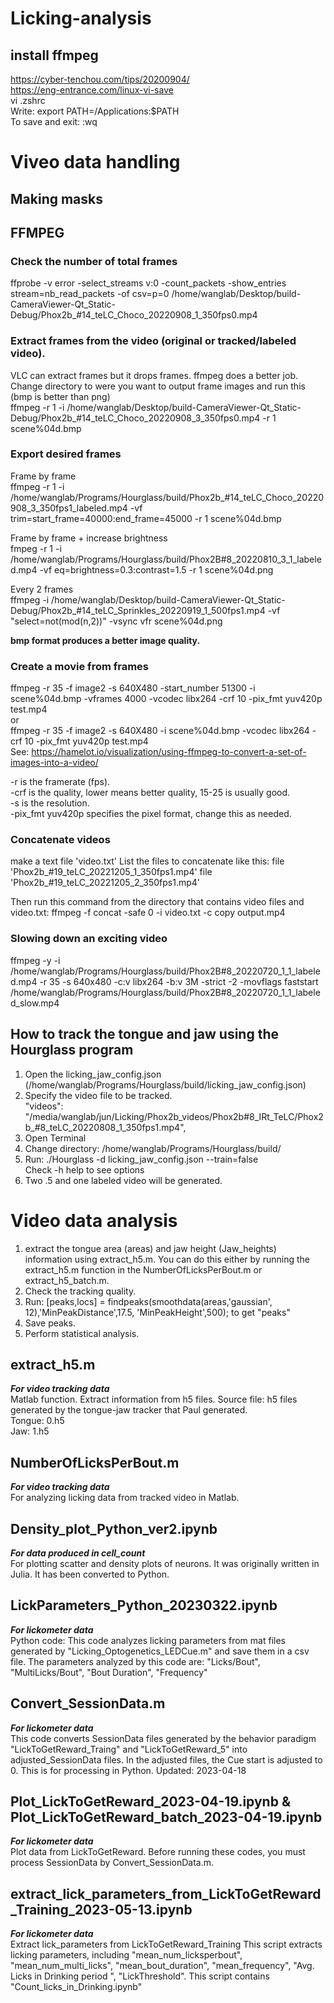 # Licking-analysis

## install ffmpeg
https://cyber-tenchou.com/tips/20200904/  
https://eng-entrance.com/linux-vi-save  
vi .zshrc  
Write: export PATH=/Applications:$PATH  
To save and exit: :wq 

# Viveo data handling  
## Making masks

## FFMPEG  

### Check the number of total frames  
ffprobe -v error -select_streams v:0 -count_packets -show_entries stream=nb_read_packets -of csv=p=0 /home/wanglab/Desktop/build-CameraViewer-Qt_Static-Debug/Phox2b_#14_teLC_Choco_20220908_1_350fps0.mp4  

### Extract frames from the video (original or tracked/labeled video).  
VLC can extract frames but it drops frames. ffmpeg does a better job.  
Change directory to were you want to output frame images and run this (bmp is better than png)  
ffmpeg -r 1 -i /home/wanglab/Desktop/build-CameraViewer-Qt_Static-Debug/Phox2b_#14_teLC_Choco_20220908_3_350fps0.mp4 -r 1 scene%04d.bmp  

### Export desired frames   
Frame by frame  
ffmpeg -r 1 -i /home/wanglab/Programs/Hourglass/build/Phox2b_#14_teLC_Choco_20220908_3_350fps1_labeled.mp4 -vf trim=start_frame=40000:end_frame=45000 -r 1 scene%04d.bmp  

Frame by frame + increase brightness  
fmpeg -r 1 -i /home/wanglab/Programs/Hourglass/build/Phox2B#8_20220810_3_1_labeled.mp4 -vf eq=brightness=0.3:contrast=1.5 -r 1 scene%04d.png  

Every 2 frames  
ffmpeg -i /home/wanglab/Desktop/build-CameraViewer-Qt_Static-Debug/Phox2b_#14_teLC_Sprinkles_20220919_1_500fps1.mp4 -vf "select=not(mod(n\,2))" -vsync vfr scene%04d.png

__bmp format produces a better image quality.__

### Create a movie from frames  
ffmpeg -r 35 -f image2 -s 640X480 -start_number 51300 -i scene%04d.bmp -vframes 4000 -vcodec libx264 -crf 10 -pix_fmt yuv420p test.mp4  
or  
ffmpeg -r 35 -f image2 -s 640X480 -i scene%04d.bmp -vcodec libx264 -crf 10 -pix_fmt yuv420p test.mp4  
See: https://hamelot.io/visualization/using-ffmpeg-to-convert-a-set-of-images-into-a-video/  

-r is the framerate (fps).  
-crf is the quality, lower means better quality, 15-25 is usually good.  
-s is the resolution.  
-pix_fmt yuv420p specifies the pixel format, change this as needed.  

### Concatenate videos
make a text file 'video.txt'
List the files to concatenate like this:
file 'Phox2b_#19_teLC_20221205_1_350fps1.mp4'
file 'Phox2b_#19_teLC_20221205_2_350fps1.mp4'

Then run this command from the directory that contains video files and video.txt:
ffmpeg -f concat -safe 0 -i video.txt -c copy output.mp4

### Slowing down an exciting video  
ffmpeg -y -i /home/wanglab/Programs/Hourglass/build/Phox2B#8_20220720_1_1_labeled.mp4 -r 35 -s 640x480 -c:v libx264 -b:v 3M -strict -2 -movflags faststart /home/wanglab/Programs/Hourglass/build/Phox2B#8_20220720_1_1_labeled_slow.mp4   

 ## How to track the tongue and jaw using the Hourglass program  
 1. Open the licking_jaw_config.json (/home/wanglab/Programs/Hourglass/build/licking_jaw_config.json)
 2. Specify the video file to be tracked.  
    "videos": "/media/wanglab/jun/Licking/Phox2b_videos/Phox2b#8_IRt_TeLC/Phox2b_#8_teLC_20220808_1_350fps1.mp4",   
 3. Open Terminal
 4. Change directory: /home/wanglab/Programs/Hourglass/build/  
 5. Run: ./Hourglass -d licking_jaw_config.json --train=false  
    Check -h help to see options
 6. Two .5 and one labeled video will be generated. 
  
# Video data analysis  
1. extract the tongue area (areas) and jaw height (Jaw_heights) information using extract_h5.m. You can do this either by running the extract_h5.m function in the NumberOfLicksPerBout.m or extract_h5_batch.m.  
2. Check the tracking quality.  
3. Run: [peaks,locs] = findpeaks(smoothdata(areas,'gaussian', 12),'MinPeakDistance',17.5, 'MinPeakHeight',500); to get "peaks"
4. Save peaks.  
5. Perform statistical analysis.      
## extract_h5.m 
**_For video tracking data_**  
Matlab function. Extract information from h5 files. 
Source file: h5 files generated by the tongue-jaw tracker that Paul generated.  
Tongue: 0.h5   
Jaw: 1.h5  

## NumberOfLicksPerBout.m
**_For video tracking data_**  
For analyzing licking data from tracked video in Matlab.

## Density_plot_Python_ver2.ipynb
**_For data produced in cell_count_**  
For plotting scatter and density plots of neurons. It was originally written in Julia. It has been converted to Python.

## LickParameters_Python_20230322.ipynb
**_For lickometer data_**  
Python code:  This code analyzes licking parameters from mat files generated by "Licking_Optogenetics_LEDCue.m" and save them in a csv file.
The parameters analyzed by this code are: "Licks/Bout", "MultiLicks/Bout", "Bout Duration", "Frequency"

## Convert_SessionData.m
**_For lickometer data_**  
This code converts SessionData files generated by the behavior paradigm "LickToGetReward_Traing" and "LickToGetReward_5" into
adjusted_SessionData files. In the adjusted files, the Cue start is adjusted to 0. This is for processing in Python. Updated: 2023-04-18

## Plot_LickToGetReward_2023-04-19.ipynb & Plot_LickToGetReward_batch_2023-04-19.ipynb
**_For lickometer data_**  
Plot data from LickToGetReward. Before running these codes, you must process SessionData by Convert_SessionData.m.

## extract_lick_parameters_from_LickToGetReward_Training_2023-05-13.ipynb
**_For lickometer data_**    
Extract lick_parameters from LickToGetReward_Training
This script extracts licking parameters, including "mean_num_licksperbout", "mean_num_multi_licks", "mean_bout_duration", 
"mean_frequency", "Avg. Licks in Drinking period ", "LickThreshold". 
This script contains "Count_licks_in_Drinking.ipynb"

